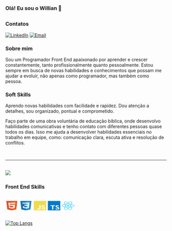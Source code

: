 ### Olá! Eu sou o Willian 👋
##

### Contatos

[![LinkedIn](https://img.shields.io/badge/LinkedIn-0077B5?style=for-the-badge&logo=linkedin&logoColor=white)](https://www.linkedin.com/in/willian-serafim-9481782a4/)
[![Email](https://img.shields.io/badge/Gmail-gray?style=for-the-badge&logo=gmail&logoColor=white)](mailto:willianserafim2017@gmail.com)



### Sobre mim
Sou um Programador Front End apaixonado por aprender e crescer constantemente, tanto profissionalmente quanto pessoalmente. Estou sempre em busca de novas habilidades e conhecimentos que possam me ajudar a evoluir, não apenas como programador, mas também como pessoa. 

### Soft Skills

Aprendo novas habilidades com facilidade e rapidez. Dou atenção a detalhes, sou organizado, pontual e comprometido.

Faço parte de uma obra voluntária de educação bíblica, onde desenvolvo habilidades comunicativas e tenho contato com diferentes pessoas quase todos os dias. Isso me ajuda a desenvolver habilidades essenciais no trabalho em equipe, como: comunicação clara, escuta ativa e resolução de conflitos.

<br/>
<hr/>
<br/>

<img src="https://github-readme-stats.vercel.app/api?username=willian-seraf1m&show_icons=true&theme=dark" />

### Front End Skills 

<div style="display: inline_block"><br>
  <img align="center" alt="HTML" height="30" width="40" src="https://raw.githubusercontent.com/devicons/devicon/master/icons/html5/html5-original.svg">
  <img align="center" alt="CSS" height="30" width="40" src="https://raw.githubusercontent.com/devicons/devicon/master/icons/css3/css3-original.svg">
  <img align="center" alt="JS" height="30" width="40" src="https://raw.githubusercontent.com/devicons/devicon/master/icons/javascript/javascript-plain.svg">
  <img align="center" alt="Ts" height="30" width="40" src="https://raw.githubusercontent.com/devicons/devicon/master/icons/typescript/typescript-plain.svg">
  <img align="center" alt="React" height="30" width="40" src="https://raw.githubusercontent.com/devicons/devicon/master/icons/react/react-original.svg">

</div>

<br/>

[![Top Langs](https://github-readme-stats.vercel.app/api/top-langs/?username=willian-seraf1m&layout=compact&theme=dark)](https://github.com/anuraghazra/github-readme-stats)

